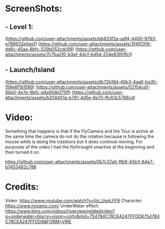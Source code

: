 # ScreenShots:
##    - Level 1:
(https://github.com/user-attachments/assets/bb833f2a-adf4-4400-9793-e789632e0ee1)
(https://github.com/user-attachments/assets/3f491316-dd6c-45aa-8bfc-529b052cdc99)
(https://github.com/user-attachments/assets/7c7ba2f0-b3a1-44cf-bd5d-254e83f01fc1)

##    - Launch/Island
(https://github.com/user-attachments/assets/db72b18d-46b3-4aa6-ba35-158e6f1b1589)
(https://github.com/user-attachments/assets/02154cd1-96e0-4e7e-9bfc-d4e6fdb075ff)
(https://github.com/user-attachments/assets/b258401a-b781-4d5e-8e70-ffc63c5788cd)


# Video: 
Something that happens is that if the FlyCamera and the Tour is active at the same time the camera do not do the rotation because is following the mouse while is doing the trasitions but it does continue moving. For purposes of the video I had the flythrought unactive at the beginning and then turned it on.

https://github.com/user-attachments/assets/0b7c37a0-ffb9-45b3-84e7-b7453482c788

# Credits:
Video: https://www.youtube.com/watch?v=Vsj_UpnLFF8
Character: https://www.mixamo.com/
UnderWater effect: https://www.bing.com/videos/riverview/relatedvideo?q=underwater+blurry+vision+unity&mid=754784C78CEA247FFDD8754784C78CEA247FFDD8&FORM=VIRE
